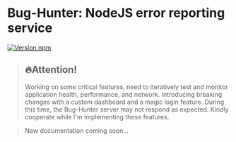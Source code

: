 # Bug-Hunter: NodeJS error reporting service

[![Version npm](https://img.shields.io/npm/v/bug-hunter.svg?logo=npm)](https://www.npmjs.com/package/bug-hunter)

> **:fire:Attention!**
> -----------------------------------------------
> Working on some critical features, need to iteratively test and monitor application health, performance, and network. Introducing breaking changes with a custom dashboard and a magic login feature. During this time, the Bug-Hunter server may not respond as expected. Kindly cooperate while I'm implementing these features.

> New documentation coming soon...